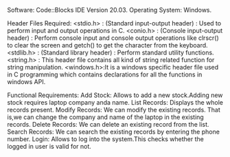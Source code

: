 Software: Code::Blocks IDE Version 20.03. Operating System: Windows.

Header Files Required: 
<stdio.h> : (Standard input-output header) : Used to perform input and output operations in C.
<conio.h> : (Console input-output header) : Perform console input and console output operations like clrscr() to clear the screen and getch() to get the character from the keyboard. 
<stdlib.h> : (Standard library header) : Perform standard utility functions.
<string.h> : This header file contains all kind of string related function for string manipulation.
<windows.h>:It is a windows specific header file used in C programming which contains declarations for all the functions in windows API.

Functional Requirements: 
 Add Stock: Allows to add a new stock.Adding new stock requires laptop company anda name. 
 List Records: Displays the whole records present.
 Modify Records: We can modify the existing records. That is,we can change the company and name of the laptop in the existing records.
 Delete Records: We can delete an existing record from the list. 
 Search Records: We can search the existing records by entering the phone number. 
 Login: Allows to log into the system.This checks whether the logged in user is valid for not.
